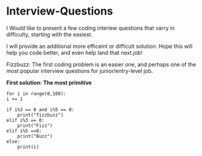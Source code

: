 # Interview-Questions
I Would like to present a few coding interiew questions that varry in difficulty, 
starting with the easiest.

I will provide an additional more efficeint or difficult solution. 
Hope this will help you code better, and even help land that next job! 

Fizzbuzz:
The first coding problem is an easier one, 
and perhaps one of the most popular interview questions for junior/entry-level job.

**First solution: The most primitive**


    for i in range(0,100):
    i += 1
    
    if i%3 == 0 and i%5 == 0:
        print("fizzbuzz")
    elif i%3 == 0:
        print("Fizz")
    elif i%5 ==0:
        print("Buzz")
    else:
        print(i)

